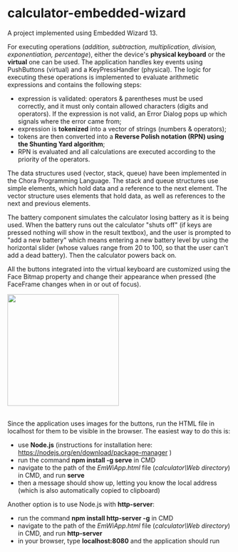 # calculator-embedded-wizard
A project implemented using Embedded Wizard 13. 

For executing operations (*addition, subtraction, multiplication, division, exponentiation, percentage*), either the device's **physical keyboard** or the **virtual** one can be used. The application handles key events using PushButtons (virtual) and a KeyPressHandler (physical). The logic for executing these operations is implemented to evaluate arithmetic expressions and contains the following steps:
- expression is validated: operators & parentheses must be used correctly, and it must only contain allowed characters (digits and operators). If the expression is not valid, an Error Dialog pops up which signals where the error came from; 
- expression is **tokenized** into a vector of strings (numbers & operators);
- tokens are then converted into a **Reverse Polish notation (RPN) using the Shunting Yard algorithm**;
- RPN is evaluated and all calculations are executed according to the priority of the operators.

The data structures used (vector, stack, queue) have been implemented in the Chora Programming Language. The stack and queue structures use simple elements, which hold data and a reference to the next element. The vector structure uses elements that hold data, as well as references to the next and previous elements.

The battery component simulates the calculator losing battery as it is being used. When the battery runs out the calculator "shuts off" (if keys are pressed nothing will show in the result textbox), and the user is prompted to "add a new battery" which means entering a new battery level by using the horizontal slider (whose values range from 20 to 100, so that the user can't add a dead battery). Then the calculator powers back on.

All the buttons integrated into the virtual keyboard are customized using the Face Bitmap property and change their appearance when pressed (the FaceFrame changes when in or out of focus). 

<img align="center" width="250" src="https://github.com/user-attachments/assets/b42dad6a-97b6-4493-bc61-660e5f24d675">

\
Since the application uses images for the buttons, run the HTML file in localhost for them to be visible in the browser. The easiest way to do this is:
- use **Node.js** (instructions for installation here: https://nodejs.org/en/download/package-manager )
- run the command **npm install -g serve** in CMD
- navigate to the path of the _EmWiApp.html_ file (_calculator\Web directory_) in CMD, and run **serve**
- then a message should show up, letting you know the local address (which is also automatically copied to clipboard)

Another option is to use Node.js with **http-server**:
- run the command **npm install http-server -g** in CMD
- navigate to the path of the _EmWiApp.html_ file (_calculator\Web directory_) in CMD, and run **http-server**
- in your browser, type **localhost:8080** and the application should run




